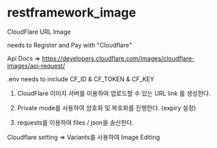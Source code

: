 # restframework_image

CloudFlare URL Image

needs to Register and Pay with "Cloudflare"

Api Docs =>
https://developers.cloudflare.com/images/cloudflare-images/api-request/

.env needs to include CF_ID & CF_TOKEN & CF_KEY

1. CloudFlare 이미지 서버를 이용하여 업로드할 수 있는 URL link 를 생성한다.

2. Private mode를 사용하여 암호화 및 복호화를 진행한다. (expiry 설정)

3. requests를 이용하여 files / json을 송신한다.

Cloudflare setting => Variants를 사용하여 Image Editing
